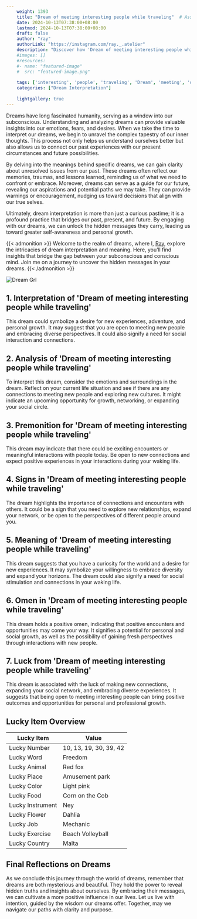 ```yaml
---
    weight: 1393
    title: "Dream of meeting interesting people while traveling"  # Assuming 'title' column exists
    date: 2024-10-13T07:38:00+08:00
    lastmod: 2024-10-13T07:38:00+08:00
    draft: false
    author: "ray"
    authorLink: "https://instagram.com/ray._.atelier"
    description: "Discover how 'Dream of meeting interesting people while traveling' can interpret your future and uncover its significant meanings in your life."
    #images: []
    #resources:
    #- name: "featured-image"
    #  src: "featured-image.png"
    
    tags: ['interesting', 'people', 'traveling', 'Dream', 'meeting', 'of', 'while']
    categories: ["Dream Interpretation"]
    
    lightgallery: true
---
```

    
Dreams have long fascinated humanity, serving as a window into our subconscious. Understanding and analyzing dreams can provide valuable insights into our emotions, fears, and desires. When we take the time to interpret our dreams, we begin to unravel the complex tapestry of our inner thoughts. This process not only helps us understand ourselves better but also allows us to connect our past experiences with our present circumstances and future possibilities.

By delving into the meanings behind specific dreams, we can gain clarity about unresolved issues from our past. These dreams often reflect our memories, traumas, and lessons learned, reminding us of what we need to confront or embrace. Moreover, dreams can serve as a guide for our future, revealing our aspirations and potential paths we may take. They can provide warnings or encouragement, nudging us toward decisions that align with our true selves.

Ultimately, dream interpretation is more than just a curious pastime; it is a profound practice that bridges our past, present, and future. By engaging with our dreams, we can unlock the hidden messages they carry, leading us toward greater self-awareness and personal growth.

{{< admonition >}}
Welcome to the realm of dreams, where I, [Ray](https://instagram.com/ray._.atelier), explore the intricacies of dream interpretation and meaning. Here, you’ll find insights that bridge the gap between your subconscious and conscious mind. Join me on a journey to uncover the hidden messages in your dreams.
{{< /admonition >}}

![Dream Grl](https://cdn.pixabay.com/photo/2017/11/02/03/35/gothic-2910057_1280.jpg "Dream Grl")

## 1. Interpretation of 'Dream of meeting interesting people while traveling'
 This dream could symbolize a desire for new experiences, adventure, and personal growth. It may suggest that you are open to meeting new people and embracing diverse perspectives. It could also signify a need for social interaction and connections.

## 2. Analysis of 'Dream of meeting interesting people while traveling'
 To interpret this dream, consider the emotions and surroundings in the dream. Reflect on your current life situation and see if there are any connections to meeting new people and exploring new cultures. It might indicate an upcoming opportunity for growth, networking, or expanding your social circle.

## 3. Premonition for 'Dream of meeting interesting people while traveling'
 This dream may indicate that there could be exciting encounters or meaningful interactions with people today. Be open to new connections and expect positive experiences in your interactions during your waking life.

## 4. Signs in 'Dream of meeting interesting people while traveling'
 The dream highlights the importance of connections and encounters with others. It could be a sign that you need to explore new relationships, expand your network, or be open to the perspectives of different people around you.

## 5. Meaning of 'Dream of meeting interesting people while traveling'
 This dream suggests that you have a curiosity for the world and a desire for new experiences. It may symbolize your willingness to embrace diversity and expand your horizons. The dream could also signify a need for social stimulation and connections in your waking life.

## 6. Omen in 'Dream of meeting interesting people while traveling'
 This dream holds a positive omen, indicating that positive encounters and opportunities may come your way. It signifies a potential for personal and social growth, as well as the possibility of gaining fresh perspectives through interactions with new people.

## 7. Luck from 'Dream of meeting interesting people while traveling'
 This dream is associated with the luck of making new connections, expanding your social network, and embracing diverse experiences. It suggests that being open to meeting interesting people can bring positive outcomes and opportunities for personal and professional growth.

## Lucky Item Overview
| Lucky Item          | Value              |
|---------------|--------------------|
| Lucky Number        | 10, 13, 19, 30, 39, 42  |
| Lucky Word          | Freedom |
| Lucky Animal        | Red fox |
| Lucky Place         | Amusement park     |
| Lucky Color         | Light pink     |
| Lucky Food          | Corn on the Cob      |
| Lucky Instrument    | Ney |
| Lucky Flower        | Dahlia    |
| Lucky Job           | Mechanic       |
| Lucky Exercise      | Beach Volleyball  |
| Lucky Country       | Malta    |


##  Final Reflections on Dreams

As we conclude this journey through the world of dreams, remember that dreams are both mysterious and beautiful. They hold the power to reveal hidden truths and insights about ourselves. By embracing their messages, we can cultivate a more positive influence in our lives. Let us live with intention, guided by the wisdom our dreams offer. Together, may we navigate our paths with clarity and purpose.
